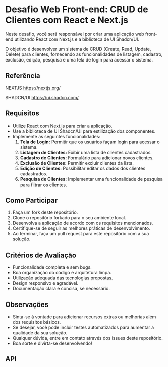 # Desafio Web Front-end: CRUD de Clientes com React e Next.js

Neste desafio, você será responsável por criar uma aplicação web front-end utilizando React com Next.js e a biblioteca de UI Shadcn/UI.

O objetivo é desenvolver um sistema de CRUD (Create, Read, Update, Delete) para clientes, fornecendo as funcionalidades de listagem, cadastro, exclusão, edição, pesquisa e uma tela de login para acessar o sistema.

## Referência
NEXTJS https://nextjs.org/

SHADCN/UI https://ui.shadcn.com/

## Requisitos

- Utilize React com Next.js para criar a aplicação.
- Use a biblioteca de UI Shadcn/UI para estilização dos componentes.
- Implemente as seguintes funcionalidades:
    1. **Tela de Login:** Permitir que os usuários façam login para acessar o sistema.
    2. **Listagem de Clientes:** Exibir uma lista de clientes cadastrados.
    3. **Cadastro de Clientes:** Formulário para adicionar novos clientes.
    4. **Exclusão de Clientes:** Permitir excluir clientes da lista.
    5. **Edição de Clientes:** Possibilitar editar os dados dos clientes cadastrados.
    6. **Pesquisa de Clientes:** Implementar uma funcionalidade de pesquisa para filtrar os clientes.

## Como Participar

1. Faça um fork deste repositório.
2. Clone o repositório forkado para o seu ambiente local.
3. Desenvolva a aplicação de acordo com os requisitos mencionados.
4. Certifique-se de seguir as melhores práticas de desenvolvimento.
5. Ao terminar, faça um pull request para este repositório com a sua solução.

## Critérios de Avaliação

- Funcionalidade completa e sem bugs.
- Boa organização do código e arquitetura limpa.
- Utilização adequada das tecnologias propostas.
- Design responsivo e agradável.
- Documentação clara e concisa, se necessário.

## Observações

- Sinta-se à vontade para adicionar recursos extras ou melhorias além dos requisitos básicos.
- Se desejar, você pode incluir testes automatizados para aumentar a qualidade da sua solução.
- Qualquer dúvida, entre em contato através dos issues deste repositório.
- Boa sorte e divirta-se desenvolvendo!

## API


